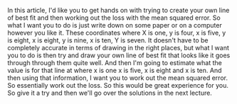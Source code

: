 In this article, I'd like you to get hands on with trying to create your own line of best fit and then
working out the loss with the mean squared error.
So what I want you to do is just write down on some paper or on a computer however you like it.
These coordinates where X is one, y is four, x is five, y is eight, x is eight, y is nine, x is
ten, Y is seven.
It doesn't have to be completely accurate in terms of drawing in the right places, but what I want
you to do is then try and draw your own line of best fit that looks like it goes through through them
quite well.
And then I'm going to estimate what the value is for that line at where x is one x is five, x is eight
and x is ten.
And then using that information, I want you to work out the mean squared error.
So essentially work out the loss.
So this would be great experience for you.
So give it a try and then we'll go over the solutions in the next lecture.

